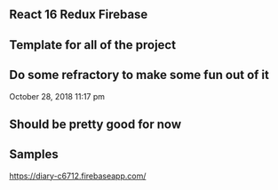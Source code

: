## React 16 Redux Firebase

## Template for all of the project

## Do some refractory to make some fun out of it


October 28, 2018 11:17 pm
## Should be pretty good for now

## Samples
https://diary-c6712.firebaseapp.com/
